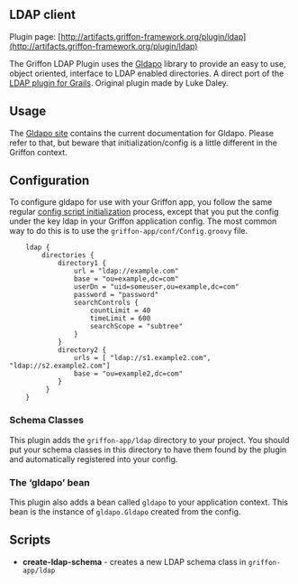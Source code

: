 
LDAP client
-----------

Plugin page: [http://artifacts.griffon-framework.org/plugin/ldap](http://artifacts.griffon-framework.org/plugin/ldap)


The Griffon LDAP Plugin uses the [Gldapo][1] library to provide an easy to use,
object oriented, interface to LDAP enabled directories. A direct port of the
[LDAP plugin for Grails][2]. Original plugin made by Luke Daley.

Usage
-----

The [Gldapo site][3] contains the current documentation for Gldapo. Please refer
to that, but beware that initialization/config is a little different in the
Griffon context.

Configuration
-------------

To configure gldapo for use with your Griffon app, you follow the same regular
[config script initialization][4] process, except that you put the config under
the key ldap in your Griffon application config. The most common way to do this
is to use the `griffon-app/conf/Config.groovy` file.

        ldap {
            directories {
                directory1 {
                    url = "ldap://example.com"
                    base = "ou=example,dc=com"
                    userDn = "uid=someuser,ou=example,dc=com"
                    password = "password"
                    searchControls {
                        countLimit = 40
                        timeLimit = 600
                        searchScope = "subtree"
                    }
                }
                directory2 {
                    urls = [ "ldap://s1.example2.com", "ldap://s2.example2.com"]
                    base = "ou=example2,dc=com"
                }
             }
        }

### Schema Classes

This plugin adds the `griffon-app/ldap` directory to your project. You should
put your schema classes in this directory to have them found by the plugin and
automatically registered into your config.

### The ‘gldapo’ bean

This plugin also adds a bean called `gldapo` to your application context. This
bean is the instance of `gldapo.Gldapo` created from the config.

Scripts
-------

 * **create-ldap-schema** - creates a new LDAP schema class in `griffon-app/ldap`

[1]: http://gldapo.codehaus.org/
[2]: http://grails.org/plugin/ldap
[3]: http://gldapo.codehaus.org/
[4]: http://gldapo.codehaus.org/initialization/configscript.html


